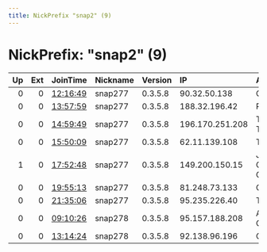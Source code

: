 ```yaml
---
title: NickPrefix "snap2" (9)
---
```


# NickPrefix: "snap2" (9)

|   Up |   Ext | JoinTime                                                                                            | Nickname   | Version   | IP              | AS                                     | CC   |   ORp |   Dirp | OS    | Contact   |   eFamMembers |
|-----:|------:|:----------------------------------------------------------------------------------------------------|:-----------|:----------|:----------------|:---------------------------------------|:-----|------:|-------:|:------|:----------|--------------:|
|    0 |     0 | [12:16:49](https://metrics.torproject.org/rs.html#details/C2134467A9F35D5D395E0A218A7EDBF6805B4FAA) | snap277    | 0.3.5.8   | 90.32.50.138    | Orange                                 | fr   | 35871 |      0 | Linux | None      |             1 |
|    0 |     0 | [13:57:59](https://metrics.torproject.org/rs.html#details/B72E29B03211A456A6F52E2FB88FAB99DF05BAE8) | snap277    | 0.3.5.8   | 188.32.196.42   | Rostelecom                             | ru   | 33759 |      0 | Linux | None      |             1 |
|    0 |     0 | [14:59:49](https://metrics.torproject.org/rs.html#details/1A05EF1D36D20818E08140D9F788753BA486CF75) | snap277    | 0.3.5.8   | 196.170.251.208 | TogoTelecom, Togo                      | tg   | 33329 |      0 | Linux | None      |             1 |
|    0 |     0 | [15:50:09](https://metrics.torproject.org/rs.html#details/C71F3FDAA7B15EB583DC888016DC15A76BF2252B) | snap277    | 0.3.5.8   | 62.11.139.108   | Tiscali SpA                            | it   | 42147 |      0 | Linux | None      |             1 |
|    1 |     0 | [17:52:48](https://metrics.torproject.org/rs.html#details/7237576E00A7177698152132B2AC32188F0364BD) | snap277    | 0.3.5.8   | 149.200.150.15  | Jordan Data Communications Company LLC | jo   | 46347 |      0 | Linux | None      |             1 |
|    0 |     0 | [19:55:13](https://metrics.torproject.org/rs.html#details/C05DADD0E2D4F00646CD8B130E52E82C2B753628) | snap277    | 0.3.5.8   | 81.248.73.133   | Orange                                 | mq   | 46463 |      0 | Linux | None      |             1 |
|    0 |     0 | [21:35:06](https://metrics.torproject.org/rs.html#details/41D83E0365272B19891AF1B019327020846BAFA6) | snap277    | 0.3.5.8   | 95.235.226.40   | Telecom Italia                         | it   | 43967 |      0 | Linux | None      |             1 |
|    0 |     0 | [09:10:26](https://metrics.torproject.org/rs.html#details/E592F707076B070681515E129405F8BE9AB9DDAB) | snap278    | 0.3.5.8   | 95.157.188.208  | Armor Connectic SAS                    | fr   | 35228 |      0 | Linux | None      |             1 |
|    0 |     0 | [13:14:24](https://metrics.torproject.org/rs.html#details/F3D742FAD3DC5C983D7844311514F89F207B7B2B) | snap278    | 0.3.5.8   | 92.138.96.196   | Orange                                 | fr   | 43869 |      0 | Linux | None      |             1 |
